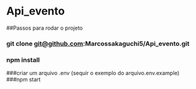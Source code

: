 # Api_evento

##Passos para rodar o projeto
### git clone git@github.com:Marcossakaguchi5/Api_evento.git
### npm install
###criar um arquivo .env (sequir o exemplo do arquivo.env.example)
###npm start
